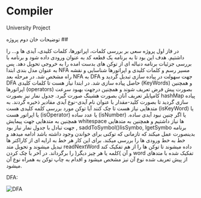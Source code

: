 # Compiler
University Project

توضیحات خان دوم پروژه ##

در فاز اول پروژه سعی بر بررسی کلمات، اپراتورها، کلمات کلیدی، آیدی ها و... را داشتیم. هدف این بود تا به برنامه یک قطعه کد به عنوان
ورودی داده شود و برنامه با بررسی جزئیات برنامه دنباله ای از توکن های بدست امده را به خروجی تحویل دهد. پس به عنوان مدل بندی
ابتدا NFA مسیر رسم و کلمات کلیدی و اپراتورها شناسایی و نقشه راه مشخص شد. در مرحله بعد NFA به DFA جهت سهولت در پیاده
سازی تبدیل گردید و DFA حاصل پیاده سازی شد.
در ابتدا نیاز هست تا کلمات کلیدی (KeyWords) و همچنین اپراتورها (operators) بصورت پیش فرض تعریف شوند و همچنین
درجهت بهبود سرعت کامپایلر تعریف آنان بصورت هشینگ صورت گیرد. جدول نمار نیز بصورت hashMap پیاده سازی گردید تا بصورت
کلید-مقدار با عنوان نام آیدی-نوع آیدی مقادیر ذخیره گردند. به متدهایی نیاز هست تا چک کنند آیا توکن مورد بررسی کلمه کلیدی
هست (isKeyWord) یا یا اپراتور هست (isOperator) یا عدد ساده (isNumber) یا اگر چنین نبود آیدی ساده. همچنین به متدهایی
جهت پیمایش whitespace ها نیاز داشتیم و همچنین به متدهایی جهت تبادل با جدول نمار نیاز بود , saddToSymbol()lisSymbo, lgetSymbo
برنامه بدینصورت عمل میکند که تازمانی که توکنی برای خواندن وجود داشته باشد ادامه میدهد و خط به خط ورودی ها را بررسی میکند.
برای این کار هر خط به ارایه ای از کاراکتر ها تبدیل میشوند و تحویل متد readNextWord داده میشوند تا توکن ها را از هم تفکیک
کند و آن )کلمه یا هر چیز دیگر( را برگرداند.
در آخر با چک کردن word تفکیک شده با متدهای از پیش تعریف شده نوع آن نیز مشخص میشود و اقدام به چاپ توکن به همراه نوع
آن میشود.

DFA:

![DFA](https://s4.uupload.ir/files/screenshot_2021-11-29_170022_4q1d.jpg)
